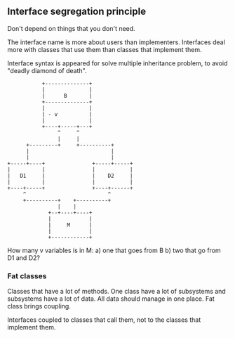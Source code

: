 ## Interface segregation principle

Don't depend on things that you don't need.

The interface name is more about users than implementers.
Interfaces deal more with classes that use them than classes that implement them.

Interface syntax is appeared for solve multiple inheritance problem, to avoid "deadly diamond of death".

               +--------------+             
               |              |             
               |      B       |             
               +--------------+             
               |              |             
               | - v          |             
               |              |             
               +----+-----+---+             
                    ^     ^                 
                    |     |                 
          +---------+     +----------+      
          |                          |      
          |                          |      
    +-----+----+               +-----+-----+
    |          |               |           |
    |   D1     |               |    D2     |
    |          |               |           |
    +----+-----+               +----+------+
         ^                          ^       
         +----------+    +----------+       
                    |    |                  
                 +--+----+----+             
                 |            |             
                 |     M      |             
                 |            |             
                 +------------+           
How many v variables is in M: a) one that goes from B b) two that go from D1 and D2?

### Fat classes
Classes that have a lot of methods. One class have a lot of subsystems and subsystems have a lot of data.
All data should manage in one place. Fat class brings coupling.

Interfaces coupled to classes that call them, not to the classes that implement them. 